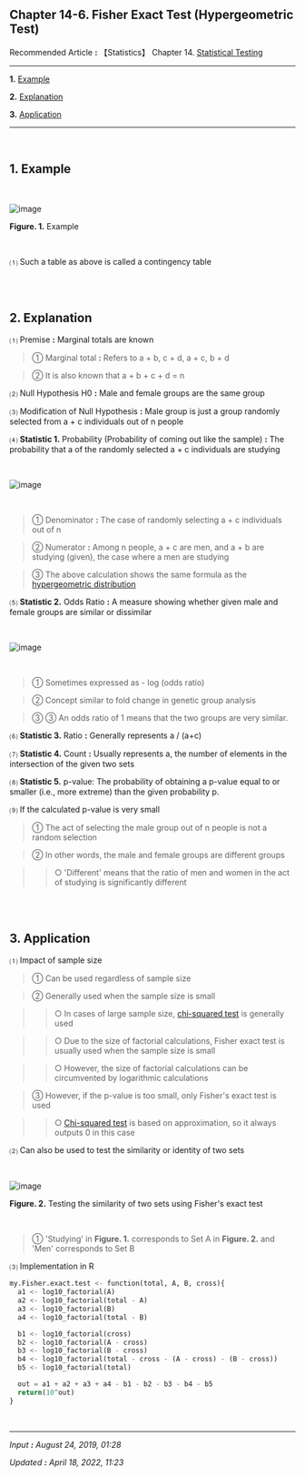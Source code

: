 ## **Chapter 14-6. Fisher Exact Test** (Hypergeometric Test)

Recommended Article **:** 【Statistics】 Chapter 14. [Statistical Testing](https://jb243.github.io/pages/1631)

---

**1.** [Example](#1-example)

**2.** [Explanation](#2-explanation)

**3.** [Application](#3-application)

---

<br>

## **1\. Example**

<br>

![image](https://github.com/JB243/jb243.github.io/assets/55747737/140c8ffd-65c3-4a03-b41d-f9c465044462)

**Figure. 1.** Example

<br>

 ⑴ Such a table as above is called a contingency table

<br>

<br>

## **2\. Explanation**

 ⑴ Premise **:** Marginal totals are known

> ① Marginal total **:** Refers to a + b, c + d, a + c, b + d

> ② It is also known that a + b + c + d = n

 ⑵ Null Hypothesis H0 **:** Male and female groups are the same group

 ⑶ Modification of Null Hypothesis **:** Male group is just a group randomly selected from a + c individuals out of n people

 ⑷ **Statistic 1.** Probability (Probability of coming out like the sample) **:** The probability that a of the randomly selected a + c individuals are studying

<br>

![image](https://github.com/JB243/jb243.github.io/assets/55747737/be31cfa2-04ca-463f-836f-46d64804158c)

<br>

> ① Denominator **:** The case of randomly selecting a + c individuals out of n

> ② Numerator **:** Among n people, a + c are men, and a + b are studying (given), the case where a men are studying

> ③ The above calculation shows the same formula as the [hypergeometric distribution](https://jb243.github.io/pages/1626)

 ⑸ **Statistic 2.** Odds Ratio **:** A measure showing whether given male and female groups are similar or dissimilar

<br>

![image](https://github.com/JB243/jb243.github.io/assets/55747737/6aacc863-ded2-49c2-9c97-686d30f0457d)

<br>

> ① Sometimes expressed as - log (odds ratio)

> ② Concept similar to fold change in genetic group analysis

> ③ ③ An odds ratio of 1 means that the two groups are very similar.

⑹ **Statistic 3.** Ratio **:** Generally represents a / (a+c)

⑺ **Statistic 4.** Count **:** Usually represents a, the number of elements in the intersection of the given two sets

⑻ **Statistic 5.** p-value: The probability of obtaining a p-value equal to or smaller (i.e., more extreme) than the given probability p. 

⑼ If the calculated p-value is very small

> ① The act of selecting the male group out of n people is not a random selection

> ② In other words, the male and female groups are different groups

>> ○ 'Different' means that the ratio of men and women in the act of studying is significantly different

<br>

<br>

## **3\. Application**

 ⑴ Impact of sample size

> ① Can be used regardless of sample size

> ② Generally used when the sample size is small

>> ○ In cases of large sample size, [chi-squared test](https://jb243.github.io/pages/1727) is generally used

>> ○ Due to the size of factorial calculations, Fisher exact test is usually used when the sample size is small

>> ○ However, the size of factorial calculations can be circumvented by logarithmic calculations

> ③ However, if the p-value is too small, only Fisher's exact test is used

>> ○ [Chi-squared test](https://jb243.github.io/pages/1727) is based on approximation, so it always outputs 0 in this case

 ⑵ Can also be used to test the similarity or identity of two sets

<br>

![image](https://github.com/JB243/jb243.github.io/assets/55747737/1811fa05-eaeb-49a2-9c51-b95467aaf201)

 **Figure. 2.** Testing the similarity of two sets using Fisher's exact test

<br>

> ① 'Studying' in **Figure. 1.** corresponds to Set A in **Figure. 2.** and 'Men' corresponds to Set B

 ⑶ Implementation in R

```python
my.Fisher.exact.test <- function(total, A, B, cross){
  a1 <- log10_factorial(A)
  a2 <- log10_factorial(total - A)
  a3 <- log10_factorial(B)
  a4 <- log10_factorial(total - B)

  b1 <- log10_factorial(cross)
  b2 <- log10_factorial(A - cross)
  b3 <- log10_factorial(B - cross)
  b4 <- log10_factorial(total - cross - (A - cross) - (B - cross))
  b5 <- log10_factorial(total)

  out = a1 + a2 + a3 + a4 - b1 - b2 - b3 - b4 - b5
  return(10^out)
}
```

<br>

---

_Input **:** August 24, 2019, 01:28_

_Updated **:** April 18, 2022, 11:23_

